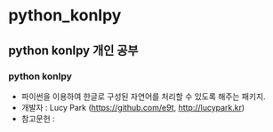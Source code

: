 # python_konlpy

## python konlpy 개인 공부

### python konlpy
- 파이썬을 이용하여 한글로 구성된 자연어를 처리할 수 있도록 해주는 패키지.
- 개발자 : Lucy Park (https://github.com/e9t, http://lucypark.kr)
- 참고문헌 : 
